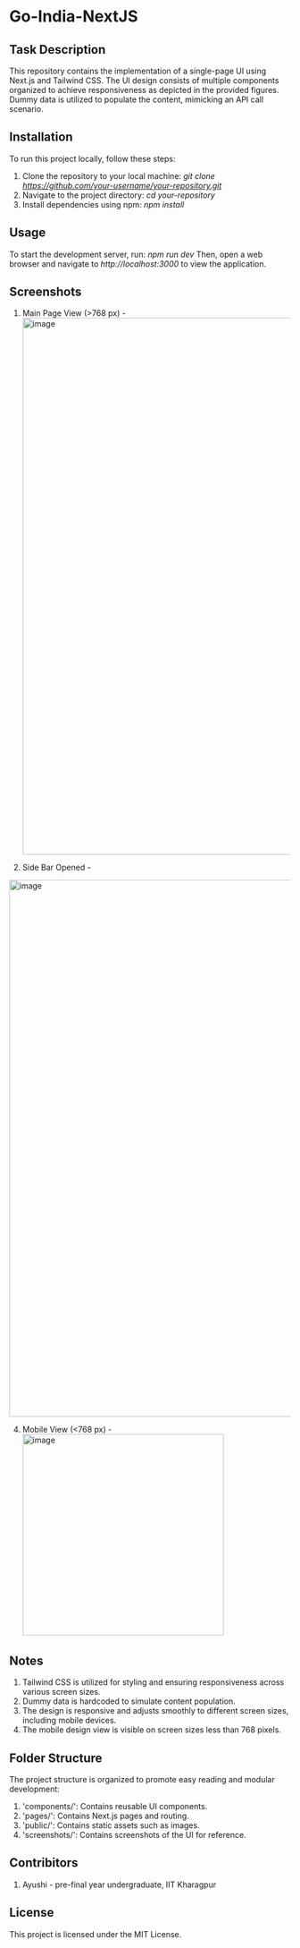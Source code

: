 # Go-India-NextJS <br>

## Task Description <br>
This repository contains the implementation of a single-page UI using Next.js and Tailwind CSS. The UI design consists of multiple components organized to achieve responsiveness as depicted in the provided figures. Dummy data is utilized to populate the content, mimicking an API call scenario.

## Installation <br>
To run this project locally, follow these steps:

1. Clone the repository to your local machine:
   *git clone https://github.com/your-username/your-repository.git*
2. Navigate to the project directory:
   *cd your-repository*
3. Install dependencies using npm:
   *npm install*

## Usage <br>
To start the development server, run:
  *npm run dev*
Then, open a web browser and navigate to *http://localhost:3000* to view the application.

## Screenshots <br>
1. Main Page View (>768 px) - <br>
   <img width="960" alt="image" src="https://github.com/itsayushi19/Go-India-NextJS/assets/119295218/ee249855-297f-449d-9205-b85a9c483371">

2. Side Bar Opened - <br>
  <img width="960" alt="image" src="https://github.com/itsayushi19/Go-India-NextJS/assets/119295218/1174694a-3576-4ea3-a697-ae51ba25a7b3">

4. Mobile View (<768 px) - <br>
   <img width="360" alt="image" src="https://github.com/itsayushi19/Go-India-NextJS/assets/119295218/4e522e3c-9583-405f-b7d3-2efa0b18aa7a">


## Notes <br>
1. Tailwind CSS is utilized for styling and ensuring responsiveness across various screen sizes.
2. Dummy data is hardcoded to simulate content population.
3. The design is responsive and adjusts smoothly to different screen sizes, including mobile devices.
4. The mobile design view is visible on screen sizes less than 768 pixels.

## Folder Structure <br>
The project structure is organized to promote easy reading and modular development:

1. 'components/': Contains reusable UI components.
2. 'pages/': Contains Next.js pages and routing.
3. 'public/': Contains static assets such as images.
4. 'screenshots/': Contains screenshots of the UI for reference.

## Contribitors <br>
1. Ayushi - pre-final year undergraduate, IIT Kharagpur

## License <br>
This project is licensed under the MIT License.
